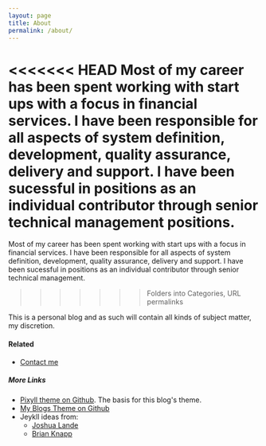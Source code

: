 ```yaml
---
layout: page
title: About
permalink: /about/
---
```


<<<<<<< HEAD
Most of my career has been spent working with start ups with a focus in financial services. I have been responsible for all aspects of system definition, development, quality assurance, delivery and support. I have been sucessful in positions as an individual contributor through senior technical management positions.
=======
Most of my career has been spent working with start ups with a focus in financial services. I have been responsible for all aspects of system definition, development, quality assurance, delivery and support. I have been sucessful in positions as an individual contributor through senior technical management.
>>>>>>> Folders into Categories, URL permalinks

This is a personal blog and as such will contain all kinds of subject matter, my discretion.

#### Related

- [Contact me]({{site.baseurl}}/contact/index.html)

##### More Links

- [Pixyll theme on Github](https://github.com/johnotander/pixyll). The basis for this blog's theme.
- [My Blogs Theme on Github](https://github.com/tvarley/tvarley.github.io)
- Jeykll ideas from:
  - [Joshua Lande](http://joshualande.com/jekyll-github-pages-poole/)
  - [Brian Knapp](http://www.madebymarket.com/blog/dev/fun-jekyll-tricks.html)
